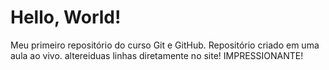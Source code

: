 # Hello, World!
Meu primeiro repositório do curso Git e GitHub.
Repositório criado em uma aula ao vivo.
altereiduas linhas diretamente no site! IMPRESSIONANTE!
